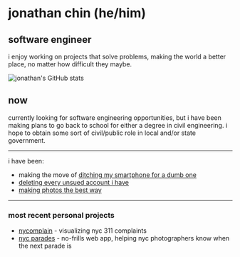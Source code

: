 # jonathan chin (he/him)

## software engineer

i enjoy working on projects that solve problems, making the world a better place, no matter how difficult they maybe.

![jonathan's GitHub stats](https://github-readme-stats-sigma-five.vercel.app/api?username=chinjon&count_private=true&theme=onedark)

## now

currently looking for software engineering opportunities, but i have been making plans to go back to school for either a degree in civil engineering. i hope to obtain some sort of civil/public role in local and/or state government.

***

i have been: 

* making the move of [ditching my smartphone for a dumb one](https://www.jonathanch.in/trying-to-replace-my-smartphone-with-a-dumb-phone/)
* [deleting every unsued account i have](https://www.jonathanch.in/deleting-old-unused-accounts-is-harder-than-it-needs-to-be/)
* [making photos the best way](https://www.jonathanch.in/my-black-and-white-film-home-development-setup/)

***

### most recent personal projects

* [nycomplain](https://nyc-complain.netlify.app/) - visualizing nyc 311 complaints
* [nyc parades](https://nyc-parades.netlify.app/) - no-frills web app, helping nyc photographers know when the next parade is
